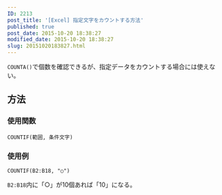 ```yaml
---
ID: 2213
post_title: '[Excel] 指定文字をカウントする方法'
published: true
post_date: 2015-10-20 18:38:27
modified_date: 2015-10-20 18:38:27
slug: 20151020183827.html
---
```

<p><code>COUNTA()</code>で個数を確認できるが、指定データをカウントする場合には使えない。<br />
<!--more--></p>
<h2>方法</h2>
<h3>使用関数</h3>
<pre class=""><code>COUNTIF(範囲, 条件文字)</code></pre>
<h3>使用例</h3>
<pre class=""><code>COUNTIF(B2:B18, "○")</code></pre>
<p><code>B2:B18</code>内に「○」が10個あれば「10」になる。</p>